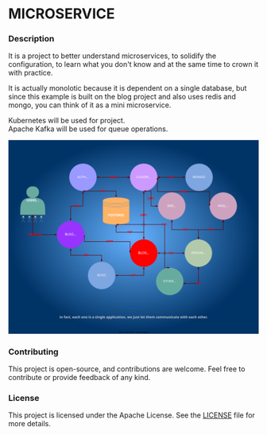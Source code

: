 # MICROSERVICE

### Description 
It is a project to better understand microservices, to solidify the configuration, to learn what you don't know and at the same time to crown it with practice.

It is actually monolotic because it is dependent on a single database, but since this example is built on the blog project and also uses redis and mongo, you can think of it as a mini microservice.

Kubernetes will be used for project.  
Apache Kafka will be used for queue operations.

![](microservice.svg)

### Contributing
This project is open-source, and contributions are welcome. Feel free to contribute or provide feedback of any kind.

### License
This project is licensed under the Apache License. See the [LICENSE](https://github.com/mstgnz/microservice/blob/main/LICENSE) file for more details.